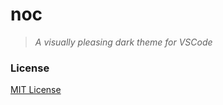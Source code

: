# noc
> *A visually pleasing dark theme for VSCode*

### License
[MIT License](https://opensource.org/licenses/MIT)